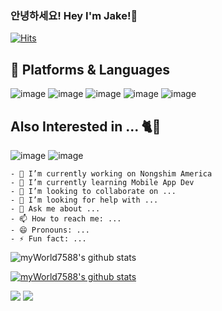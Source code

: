 ### 안녕하세요! Hey I'm Jake!👋
[![Hits](https://hits.seeyoufarm.com/api/count/incr/badge.svg?url=https%3A%2F%2Fgithub.com%2FmyWorld7588&count_bg=%2379C83D&title_bg=%23555555&icon=&icon_color=%23E7E7E7&title=hits&edge_flat=false)](https://hits.seeyoufarm.com)

## 💪 Platforms & Languages

![image](https://img.shields.io/badge/Swift-000000?style=for-the-badge&logo=swift&logoColor=FA7343) ![image](https://img.shields.io/badge/JavaScript-000000?style=for-the-badge&logo=javascript&logoColor=F7DF1E) ![image](https://img.shields.io/badge/iOS-000000?style=for-the-badge&logo=ios&logoColor=white) ![image](https://img.shields.io/badge/Xcode-000000?style=for-the-badge&logo=Xcode&logoColor=blue) ![image](https://img.shields.io/badge/mac%20os-000000?style=for-the-badge&logo=apple&logoColor=white) 


## Also Interested in ... 🐈🐾

![image](https://img.shields.io/badge/Python-000000?style=for-the-badge&logo=python&logoColor=blue) ![image](https://img.shields.io/badge/Unity-000000?style=for-the-badge&logo=unity&logoColor=white) 

```
- 🔭 I’m currently working on Nongshim America
- 🌱 I’m currently learning Mobile App Dev
- 👯 I’m looking to collaborate on ...
- 🤔 I’m looking for help with ...
- 💬 Ask me about ...
- 📫 How to reach me: ...
- 😄 Pronouns: ...
- ⚡ Fun fact: ...
```

![myWorld7588's github stats](https://github-readme-stats.vercel.app/api?username=myWorld7588&show_icons=true)

[![myWorld7588's github stats](https://github-readme-stats.vercel.app/api/top-langs/?username=myWorld7588&show_icons=true&hide_border=true&title_color=004386&icon_color=004386&layout=compact)](https://github.com/myWorld7588)

<img src="https://img.shields.io/badge/Swift-F05138?style=for-the-badge&logo=Swift&logoColor=white">
<img src="https://img.shields.io/badge/Python-3776AB?style=for-the-badge&logo=Python&logoColor=white">

